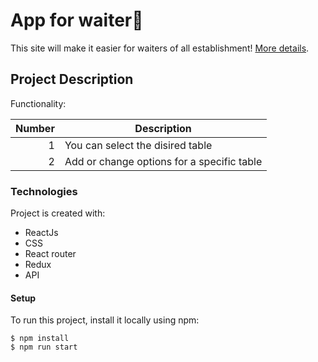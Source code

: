 # App for waiter🥗
This site will make it easier for waiters of all establishment! [More details]().
## Project Description
Functionality:

| Number | Description |
|-----:|-----------|
|1|	You can select the disired table
|2|	Add or change options for a specific table
### Technologies
Project is created with:
* ReactJs
* CSS
* React router
* Redux
* API
#### Setup
To run this project, install it locally using npm:
```
$ npm install
$ npm run start
```
